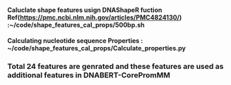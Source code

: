 #### Caluclate shape features usign DNAShapeR fuction Ref(https://pmc.ncbi.nlm.nih.gov/articles/PMC4824130/) :~/code/shape_features_cal_props/500bp.sh
#### Calculating nucleotide sequence Properties : ~/code/shape_features_cal_props/Calculate_properties.py 
### Total 24 features are genrated and these features are used as additional features in DNABERT-CorePromMM 
